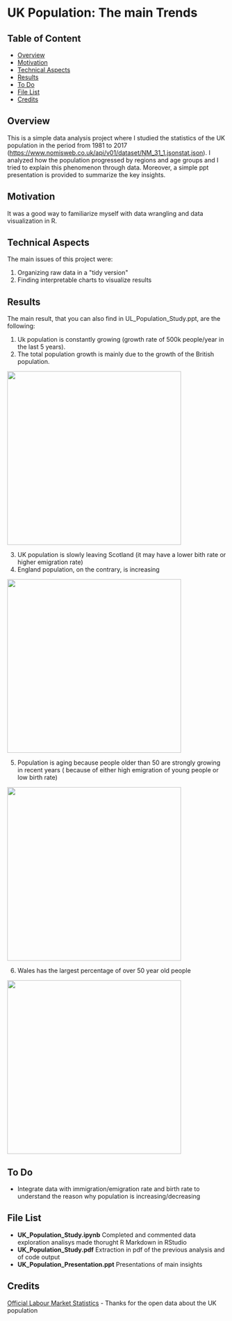# UK Population: The main Trends

## Table of Content
  * [Overview](#overview)
  * [Motivation](#motivation)
  * [Technical Aspects](#technical-aspects)
  * [Results](#results)
  * [To Do](#to-do)
  * [File List](#file-list)
  * [Credits](#credits)


  
## Overview <a name="overview" />
This is a simple data analysis project where I studied the statistics of the UK population in the period from 1981 to 2017 (https://www.nomisweb.co.uk/api/v01/dataset/NM_31_1.jsonstat.json). I analyzed how the population progressed by regions and age groups and I tried to explain this phenomenon through data. Moreover, a simple ppt presentation is provided to summarize the key insights. 

## Motivation <a name="motivation" />
It was a good way to familiarize myself with data wrangling and data visualization in R.

## Technical Aspects <a name="technical-aspects" />
The main issues of this project were:
1. Organizing raw data in a "tidy version"
2. Finding interpretable charts to visualize results

## Results <a name="results" />
The main result, that you can also find in UL_Population_Study.ppt, are the following:
1. Uk population is constantly growing (growth rate of 500k people/year in the last 5 years).
2. The total population growth is mainly due to the growth of the British population.
<img src="https://user-images.githubusercontent.com/29163695/121808797-7e1ec200-cc5a-11eb-94b7-36f82c999790.png" height="400" align="center">

3. UK population is slowly leaving Scotland (it may have a lower bith rate or higher emigration rate)
4. England population, on the contrary, is increasing 
<img src="https://user-images.githubusercontent.com/29163695/121808980-48c6a400-cc5b-11eb-84d2-c3e61877d58a.png" height="400" align="center">

5. Population is aging because people older than 50 are strongly growing in recent years ( because of either high emigration of young people or low birth rate)
<img src="https://user-images.githubusercontent.com/29163695/121811058-66980700-cc63-11eb-8865-7fdad80f82db.png" height="400" align="center">

6. Wales has the largest percentage of over 50 year old people
<img src="https://user-images.githubusercontent.com/29163695/121809055-98a56b00-cc5b-11eb-8de1-b40b7269b79d.png" height="400" align="center">

## To Do <a name="to-do" />
* Integrate data with immigration/emigration rate and birth rate to understand the reason why population is increasing/decreasing

## File List <a name="file-list" />
* **UK_Population_Study.ipynb** Completed and commented data exploration analisys made thorught R Markdown in RStudio
* **UK_Population_Study.pdf** Extraction in pdf of the previous analysis and of code output
* **UK_Population_Presentation.ppt** Presentations of main insights

## Credits <a name="credits" />
[Official Labour Market Statistics](https://www.nomisweb.co.uk/) - Thanks for the open data about the UK population
